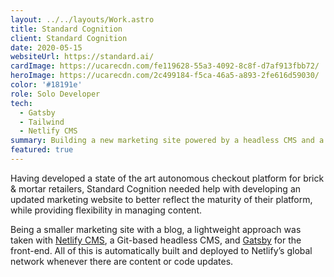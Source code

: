 ```yaml
---
layout: ../../layouts/Work.astro
title: Standard Cognition
client: Standard Cognition
date: 2020-05-15
websiteUrl: https://standard.ai/
cardImage: https://ucarecdn.com/fe119628-55a3-4092-8c8f-d7af913fbb72/
heroImage: https://ucarecdn.com/2c499184-f5ca-46a5-a893-2fe616d59030/
color: '#18191e'
role: Solo Developer
tech:
  - Gatsby
  - Tailwind
  - Netlify CMS
summary: Building a new marketing site powered by a headless CMS and a modern front-end framework, running on a global network built for speed.
featured: true
---
```


Having developed a state of the art autonomous checkout platform for brick & mortar retailers, Standard Cognition needed help with developing an updated marketing website to better reflect the maturity of their platform, while providing flexibility in managing content.

Being a smaller marketing site with a blog, a lightweight approach was taken with [Netlify CMS](https://www.netlifycms.org/), a Git-based headless CMS, and [Gatsby](https://www.gatsbyjs.com/) for the front-end. All of this is automatically built and deployed to Netlify’s global network whenever there are content or code updates.
